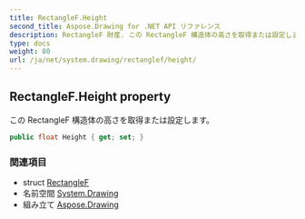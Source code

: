 ```yaml
---
title: RectangleF.Height
second_title: Aspose.Drawing for .NET API リファレンス
description: RectangleF 財産. この RectangleF 構造体の高さを取得または設定します
type: docs
weight: 80
url: /ja/net/system.drawing/rectanglef/height/
---
```

## RectangleF.Height property

この RectangleF 構造体の高さを取得または設定します。

```csharp
public float Height { get; set; }
```

### 関連項目

* struct [RectangleF](../)
* 名前空間 [System.Drawing](../../rectanglef/)
* 組み立て [Aspose.Drawing](../../../)


